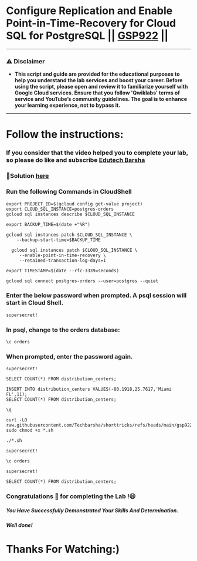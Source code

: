 # Configure Replication and Enable Point-in-Time-Recovery for Cloud SQL for PostgreSQL || [GSP922](https://www.cloudskillsboost.google/focuses/22795?parent=catalog) ||

---
### ⚠️ Disclaimer
- **This script and guide are provided for  the educational purposes to help you understand the lab services and boost your career. Before using the script, please open and review it to familiarize yourself with Google Cloud services. Ensure that you follow 'Qwiklabs' terms of service and YouTube’s community guidelines. The goal is to enhance your learning experience, not to bypass it.**
---
# Follow the instructions:
### If you consider that the video helped you to complete your lab, so please do like and subscribe [Edutech Barsha](https://www.youtube.com/@edutechbarsha)

### 🔗Solution [here](https://youtu.be/uZRxcRcYQ5E)

### Run the following Commands in CloudShell

```
export PROJECT_ID=$(gcloud config get-value project)
export CLOUD_SQL_INSTANCE=postgres-orders
gcloud sql instances describe $CLOUD_SQL_INSTANCE

export BACKUP_TIME=$(date +"%R")

gcloud sql instances patch $CLOUD_SQL_INSTANCE \
    --backup-start-time=$BACKUP_TIME

  gcloud sql instances patch $CLOUD_SQL_INSTANCE \
     --enable-point-in-time-recovery \
     --retained-transaction-log-days=1

export TIMESTAMP=$(date --rfc-3339=seconds)

gcloud sql connect postgres-orders --user=postgres --quiet
```

### Enter the below password when prompted. A psql session will start in Cloud Shell.

```
supersecret!
```
### In psql, change to the orders database:
```
\c orders
```
### When prompted, enter the password again.
```
supersecret!
```
```
SELECT COUNT(*) FROM distribution_centers;
```
```
INSERT INTO distribution_centers VALUES(-80.1918,25.7617,'Miami FL',11);
SELECT COUNT(*) FROM distribution_centers;
```
```
\q
```
```
curl -LO raw.githubusercontent.com/Techbarsha/shorttricks/refs/heads/main/gsp922.sh
sudo chmod +x *.sh

./*.sh
```
```
supersecret!
```
```
\c orders
```
```
supersecret!
```
```
SELECT COUNT(*) FROM distribution_centers;
```

### Congratulations 🎉 for completing the Lab !😄

##### *You Have Successfully Demonstrated Your Skills And Determination.*

#### *Well done!*

# Thanks For Watching:)
